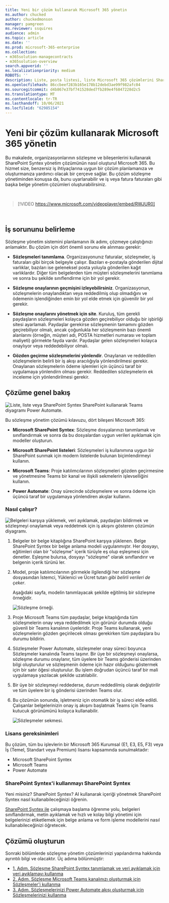 ```yaml
---
title: Yeni bir çözüm kullanarak Microsoft 365 yönetin
ms.author: chucked
author: chuckedmonson
manager: pamgreen
ms.reviewer: ssquires
audience: admin
ms.topic: article
ms.date: ''
ms.prod: microsoft-365-enterprise
ms.collection:
- m365solution-managecontracts
- m365solution-overview
search.appverid: ''
ms.localizationpriority: medium
ROBOTS: ''
description: Liste, posta listesi, liste Microsoft 365 çözümlerini SharePoint Syntex kullanarak SharePoint Microsoft Teams yönet Power Automate.
ms.openlocfilehash: 86ccbeef283b165e178b12debd3ae99f982afc04
ms.sourcegitcommit: d4b867e37bf741528ded7fb289e4f6847228d2c5
ms.translationtype: MT
ms.contentlocale: tr-TR
ms.lasthandoff: 10/06/2021
ms.locfileid: "62985154"
---
```

# <a name="manage-contracts-using-a-microsoft-365-solution"></a>Yeni bir çözüm kullanarak Microsoft 365 yönetin

Bu makalede, organizasyonlarının sözleşme ve bileşenlerini kullanarak SharePoint Syntex yönetim çözümünün nasıl oluşturul Microsoft 365. Bu hizmet size, benzersiz iş ihtiyaçlarına uygun bir çözüm planlamanıza ve oluşturmanıza yardımcı olacak bir çerçeve sağlar. Bu çözüm sözleşme yönetiminden konuşsa da, bunu uyarlanabilir ve iş veya fatura faturaları gibi başka belge yönetim çözümleri oluşturabilirsiniz.

</br>

> [!VIDEO https://www.microsoft.com/videoplayer/embed/RWJUR0]

</br>

## <a name="identify-the-business-problem"></a>İş sorununu belirleme

Sözleşme yönetim sistemini planlamanın ilk adımı, çözmeye çalıştığınızı anlamaktır. Bu çözüm için dört önemli sorunu ele alınması gerekir:

- **Sözleşmeleri tanımlama**. Organizasyonunız faturalar, sözleşmeler, iş faturaları gibi birçok belgeyle çalışır.  Bazıları e-postayla gönderilen dijital varlıklar, bazıları ise geleneksel posta yoluyla gönderilen kağıt varlıklardır. Diğer tüm belgelerden tüm müşteri sözleşmelerini tanımlama ve sonra bu şekilde sınıflendirme için bir yol gerekir.

- **Sözleşme onaylarının geçmişini izleyebilirsiniz**. Organizasyonun, sözleşmelerin onaylandıktan veya reddedilmiş olup olmadığını ve ödemenin işlendiğinden emin bir yol elde etmek için güvenilir bir yol gerekir. 

- **Sözleşme onaylarını yönetmek için site**. Kuruluş, tüm gerekli paydaşların sözleşmeleri kolayca gözden geçirebiliyor olduğu bir işbirliği sitesi ayarlamalı. Paydaşlar gerekirse sözleşmenin tamamını gözden geçirebiliyor olmalı, ancak çoğunlukla her sözleşmenin bazı önemli alanlarını (örneğin, müşteri adı, POSTA hizmetleri numarası ve toplam maliyeti) görmekte fayda vardır. Paydaşlar gelen sözleşmeleri kolayca onaylıyor veya reddedebiliyor olmalı.

- **Gözden geçirme sözleşmelerini yönlendir**. Onaylanan ve reddedilen sözleşmelerin belirli bir iş akışı aracılığıyla yönlendirilmesi gerekir. Onaylanan sözleşmelerin ödeme işlemleri için üçüncü taraf bir uygulamaya yönlendirn olması gerekir. Reddedilen sözleşmelerin ek inceleme için yönlendirilmesi gerekir.

## <a name="overview-of-the-solution"></a>Çözüme genel bakış

  ![Liste, liste veya SharePoint Syntex SharePoint kullanarak Teams diyagramı Power Automate.](../media/content-understanding/syntex-solution-manage-contracts-setup-steps.png)

Bu sözleşme yönetim çözümü kılavuzu, dört bileşeni Microsoft 365:

- **Microsoft SharePoint Syntex**: Sözleşme dosyalarınızı tanımlamak ve sınıflandırmak ve sonra da bu dosyalardan uygun verileri ayıklamak için modeller oluşturun.

- **Microsoft SharePoint listeleri**: Sözleşmeleri iş kullanımına uygun bir SharePoint sunmak için modern listelerde bulunan biçimlendirmeyi kullanın.

- **Microsoft Teams**: Proje katılımcılarının sözleşmeleri gözden geçirmesine ve yönetmesine Teams bir kanal ve ilişkili sekmelerin işlevselliğini kullanın.

- **Power Automate**: Onay sürecinde sözleşmelere ve sonra ödeme için üçüncü taraf bir uygulamaya yönlendiren akışlar kullanın.

### <a name="how-it-all-works"></a>Nasıl çalışır?

  ![Belgeleri karşıya yüklemek, veri ayıklamak, paydaşları bildirmek ve sözleşmeyi onaylamak veya reddetmek için iş akışını gösteren çözümün diyagramı.](../media/content-understanding/syntex-solution-manage-contracts-overview.png)

1. Belgeler bir belge kitaplığına SharePoint karşıya yüklenen. Belge SharePoint Syntex bir belge anlama modeli uygulanmıştır. Her dosyayı, eğitimleri olan bir "sözleşme" içerik türüyle eş olup eşleşmesi için denetler. Eşleşme bulursa, dosyayı "sözleşme" olarak sınıflandırır ve belgenin içerik türünü ler.

2. Model, proje katılımcılarının görmekle ilgilendiği her sözleşme dosyasından İstemci, Yüklenici ve Ücret tutarı *gibi belirli* *verileri de çeker*.

    Aşağıdaki sayfa, modelin tanımlayacak şekilde eğitilmiş bir sözleşme örneğidir.

      ![Sözleşme örneği.](../media/content-understanding/contract.png)

3. Proje Microsoft Teams tüm paydaşlar, belge kitaplığında tüm sözleşmelerin onay veya reddedilmek için görünür durumda olduğu güvenli bir Teams kanalının üyeleridir. Proje Teams kullanarak, yeni sözleşmelerin gözden geçirilecek olması gerekirken tüm paydaşlara bu durumu bildirin.

4. Sözleşmeler Power Automate, sözleşmeler onay süreci boyunca Sözleşmeler kanalında Teams taşınır. Bir üye bir sözleşmeyi onaylarsa, sözleşme durumu onaylanır, tüm üyelere bir Teams gönderisi üzerinden bilgi oluşturulur ve sözleşmenin ödeme için hazır olduğunu göstermek için bir satır öğesi oluşturulur. Bu işlem doğrudan üçüncü taraf bir mali uygulamaya yazılacak şekilde uzatılabilir.

5. Bir üye bir sözleşmeyi reddederse, durum reddedilmiş olarak değiştirilir ve tüm üyelere bir iş gönderisi üzerinden Teams olur.

6. Bu çözümün sonunda, işletmeniz için otomatik bir iş süreci elde edildi. Çalışanlar belgelerinizin onay iş akışını başlatmak Teams için Teams kutucuk görünümünü kolayca kullanabilir. 

     ![Sözleşmeler sekmesi.](../media/content-understanding/tile-view.png)

### <a name="licensing-requirements"></a>Lisans gereksinimleri

Bu çözüm, tüm bu işlevlerin bir Microsoft 365 Kurumsal (E1, E3, E5, F3) veya İş (Temel, Standart veya Premium) lisansı kapsamında sunulmaktadır:

- Microsoft SharePoint Syntex
- Microsoft Teams
- Power Automate

### <a name="learn-how-to-use-sharepoint-syntex"></a>SharePoint Syntex'i kullanmayı SharePoint Syntex

Yeni misiniz? SharePoint Syntex? AI kullanarak içeriği yönetmek SharePoint Syntex nasıl kullanabileceğinizi öğrenin.

[SharePoint Syntex ile](/learn/paths/syntex-get-started) çalışmaya başlama öğrenme yolu, belgeleri sınıflandırmak, metin ayıklamak ve hızlı ve kolay bilgi yönetimi için belgelerinizi etiketlemek için belge anlama ve form işleme modellerini nasıl kullanabileceğinizi öğretecek.

## <a name="create-the-solution"></a>Çözümü oluşturun

Sonraki bölümlerde sözleşme yönetim çözümlerinizi yapılandırma hakkında ayrıntılı bilgi ve olacaktır. Üç adıma bölünmüştir:

- [1. Adım. Sözleşme SharePoint Syntex tanımlamak ve veri ayıklamak için veri ayıklamayı kullanma](solution-manage-contracts-step1.md)
- [2. Adım. Sözleşme Microsoft Teams kanalınızı oluşturmak için Sözleşmeler'i kullanma](solution-manage-contracts-step2.md)
- [3. Adım. Sözleşmelerinizi Power Automate akışı oluşturmak için Sözleşmelerinizi kullanma](solution-manage-contracts-step3.md)
